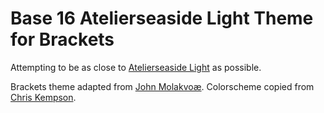 Base 16 Atelierseaside Light Theme for Brackets
============================

Attempting to be as close to [Atelierseaside Light](http://chriskempson.github.io/base16/#atelierseaside) as possible.

Brackets theme adapted from [John Molakvoæ](https://github.com/skjnldsv/default-dark).
Colorscheme copied from [Chris Kempson](http://chriskempson.com).
